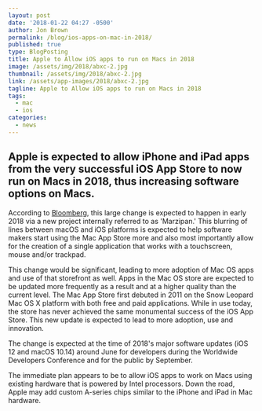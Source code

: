 ```yaml
---
layout: post
date: '2018-01-22 04:27 -0500'
author: Jon Brown
permalink: /blog/ios-apps-on-mac-in-2018/
published: true
type: BlogPosting
title: Apple to Allow iOS apps to run on Macs in 2018
image: /assets/img/2018/abxc-2.jpg
thumbnail: /assets/img/2018/abxc-2.jpg
link: /assets/app-images/2018/abxc-2.jpg
tagline: Apple to Allow iOS apps to run on Macs in 2018
tags:
  - mac
  - ios
categories:
  - news
---
```

## Apple is expected to allow iPhone and iPad apps from the very successful iOS App Store to now run on Macs in 2018, thus increasing software options on Macs.

According to [Bloomberg](https://www.bloomberg.com/news/articles/2017-12-20/apple-is-said-to-have-plan-to-combine-iphone-ipad-and-mac-apps), this large change is expected to happen in early 2018 via a new project internally referred to as 'Marzipan.' This blurring of lines between macOS and iOS platforms is expected to help software makers start using the Mac App Store more and also most importantly allow for the creation of a single application that works with a touchscreen, mouse and/or trackpad.

This change would be significant, leading to more adoption of Mac OS apps and use of that storefront as well. Apps in the Mac OS store are expected to be updated more frequently as a result and at a higher quality than the current level. The Mac App Store first debuted in 2011 on the Snow Leopard Mac OS X platform with both free and paid applications. While in use today, the store has never achieved the same monumental success of the iOS App Store. This new update is expected to lead to more adoption, use and innovation.

The change is expected at the time of 2018's major software updates (iOS 12 and macOS 10.14) around June for developers during the Worldwide Developers Conference and for the public by September. 

The immediate plan appears to be to allow iOS apps to work on Macs using existing hardware that is powered by Intel processors. Down the road, Apple may add custom A-series chips similar to the iPhone and iPad in Mac hardware.
